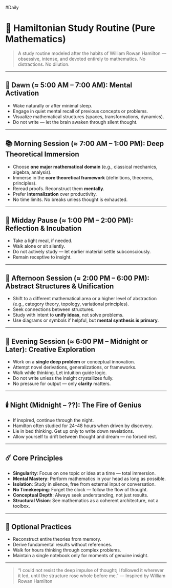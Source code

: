 #Daily 
# 🧠 Hamiltonian Study Routine (Pure Mathematics)

> A study routine modeled after the habits of William Rowan Hamilton — obsessive, intense, and devoted entirely to mathematics. No distractions. No dilution.

---

## 🌅 Dawn (≈ 5:00 AM – 7:00 AM): Mental Activation

- Wake naturally or after minimal sleep.
- Engage in quiet mental recall of previous concepts or problems.
- Visualize mathematical structures (spaces, transformations, dynamics).
- Do not write — let the brain awaken through silent thought.

---

## 📚 Morning Session (≈ 7:00 AM – 1:00 PM): Deep Theoretical Immersion

- Choose **one major mathematical domain** (e.g., classical mechanics, algebra, analysis).
- Immerse in the **core theoretical framework** (definitions, theorems, principles).
- Reread proofs. Reconstruct them **mentally**.
- Prefer **internalization** over productivity.
- No time limits. No breaks unless thought is exhausted.

---

## 🍞 Midday Pause (≈ 1:00 PM – 2:00 PM): Reflection & Incubation

- Take a light meal, if needed.
- Walk alone or sit silently.
- Do not actively study — let earlier material settle subconsciously.
- Remain receptive to insight.

---

## 🧩 Afternoon Session (≈ 2:00 PM – 6:00 PM): Abstract Structures & Unification

- Shift to a different mathematical area or a higher level of abstraction (e.g., category theory, topology, variational principles).
- Seek connections between structures.
- Study with intent to **unify ideas**, not solve problems.
- Use diagrams or symbols if helpful, but **mental synthesis is primary**.

---

## 🌙 Evening Session (≈ 6:00 PM – Midnight or Later): Creative Exploration

- Work on a **single deep problem** or conceptual innovation.
- Attempt novel derivations, generalizations, or frameworks.
- Walk while thinking. Let intuition guide logic.
- Do not write unless the insight crystallizes fully.
- No pressure for output — only **clarity** matters.

---

## 🕯️ Night (Midnight – ??): The Fire of Genius

- If inspired, continue through the night.
- Hamilton often studied for 24–48 hours when driven by discovery.
- Lie in bed thinking. Get up only to write down revelations.
- Allow yourself to drift between thought and dream — no forced rest.

---

## ☄️ Core Principles

- **Singularity**: Focus on one topic or idea at a time — total immersion.
- **Mental Mastery**: Perform mathematics in your head as long as possible.
- **Isolation**: Study in silence, free from external input or conversation.
- **No Timekeeping**: Forget the clock — follow the flow of thought.
- **Conceptual Depth**: Always seek understanding, not just results.
- **Structural Vision**: See mathematics as a coherent architecture, not a toolbox.

---

## 🔁 Optional Practices

- Reconstruct entire theories from memory.
- Derive fundamental results without references.
- Walk for hours thinking through complex problems.
- Maintain a single notebook only for moments of genuine insight.

---

> “I could not resist the deep impulse of thought; I followed it wherever it led, until the structure rose whole before me.”
> — Inspired by William Rowan Hamilton
